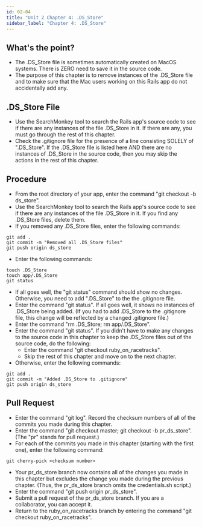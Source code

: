 ```yaml
---
id: 02-04
title: "Unit 2 Chapter 4: .DS_Store"
sidebar_label: "Chapter 4: .DS_Store"
---
```


## What's the point?
* The .DS_Store file is sometimes automatically created on MacOS systems.  There is ZERO need to save it in the source code.
* The purpose of this chapter is to remove instances of the .DS_Store file and to make sure that the Mac users working on this Rails app do not accidentally add any.

## .DS_Store File
* Use the SearchMonkey tool to search the Rails app's source code to see if there are any instances of the file .DS_Store in it.  If there are any, you must go through the rest of this chapter.
* Check the .gitignore file for the presence of a line consisting SOLELY of ".DS_Store".  If the .DS_Store file is listed here AND there are no instances of .DS_Store in the source code, then you may skip the actions in the rest of this chapter.

## Procedure
* From the root directory of your app, enter the command "git checkout -b ds_store".
* Use the SearchMonkey tool to search the Rails app's source code to see if there are any instances of the file .DS_Store in it.  If you find any .DS_Store files, delete them.
* If you removed any .DS_Store files, enter the following commands:
```
git add .
git commit -m "Removed all .DS_Store files"
git push origin ds_store
```
* Enter the following commands:
```
touch .DS_Store
touch app/.DS_Store
git status
```
* If all goes well, the "git status" command should show no changes.  Otherwise, you need to add ".DS_Store" to the the .gitignore file.
* Enter the command "git status".  If all goes well, it shows no instances of .DS_Store being added.  (If you had to add .DS_Store to the .gitignore file, this change will be reflected by a changed .gitignore file.)
* Enter the command "rm .DS_Store; rm app/.DS_Store".
* Enter the command "git status".  If you didn't have to make any changes to the source code in this chapter to keep the .DS_Store files out of the source code, do the following:
  * Enter the command "git checkout ruby_on_racetracks".
  * Skip the rest of this chapter and move on to the next chapter.
* Otherwise, enter the following commands:
```
git add .
git commit -m "Added .DS_Store to .gitignore"
git push origin ds_store
```

## Pull Request
* Enter the command "git log".  Record the checksum numbers of all of the commits you made during this chapter.
* Enter the command "git checkout master; git checkout -b pr_ds_store".  (The "pr" stands for pull request.)
* For each of the commits you made in this chapter (starting with the first one), enter the following command:
```
git cherry-pick <checksum number>
```
* Your pr_ds_store branch now contains all of the changes you made in this chapter but excludes the change you made during the previous chapter.  (Thus, the pr_ds_store branch omits the credentials.sh script.)
* Enter the command "git push origin pr_ds_store".
* Submit a pull request of the pr_ds_store branch.  If you are a collaborator, you can accept it.
* Return to the ruby_on_racetracks branch by entering the command "git checkout ruby_on_racetracks".
